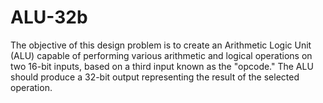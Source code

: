 # ALU-32b
The objective of this design problem is to create an Arithmetic Logic Unit (ALU) capable of  performing various arithmetic and logical operations on two 16-bit inputs, based on a third input  known as the "opcode." The ALU should produce a 32-bit output representing the result of the  selected operation.
